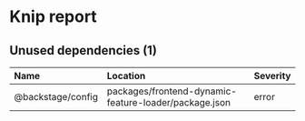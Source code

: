 # Knip report

## Unused dependencies (1)

| Name              | Location     | Severity |
| :---------------- | :----------- | :------- |
| @backstage/config | packages/frontend-dynamic-feature-loader/package.json | error    |

